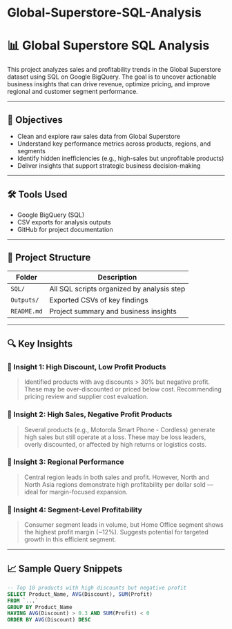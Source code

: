 # Global-Superstore-SQL-Analysis

# 📊 Global Superstore SQL Analysis

This project analyzes sales and profitability trends in the Global Superstore dataset using SQL on Google BigQuery. The goal is to uncover actionable business insights that can drive revenue, optimize pricing, and improve regional and customer segment performance.

---

## 🧠 Objectives

- Clean and explore raw sales data from Global Superstore
- Understand key performance metrics across products, regions, and segments
- Identify hidden inefficiencies (e.g., high-sales but unprofitable products)
- Deliver insights that support strategic business decision-making

---

## 🛠️ Tools Used

- Google BigQuery (SQL)
- CSV exports for analysis outputs
- GitHub for project documentation

---

## 📂 Project Structure

| Folder        | Description                               |
|---------------|-------------------------------------------|
| `SQL/`        | All SQL scripts organized by analysis step|
| `Outputs/`    | Exported CSVs of key findings             |
| `README.md`   | Project summary and business insights     |

---

## 🔍 Key Insights

### 🔹 Insight 1: High Discount, Low Profit Products
> Identified products with avg discounts > 30% but negative profit. These may be over-discounted or priced below cost. Recommending pricing review and supplier cost evaluation.

### 🔹 Insight 2: High Sales, Negative Profit Products
> Several products (e.g., Motorola Smart Phone - Cordless) generate high sales but still operate at a loss. These may be loss leaders, overly discounted, or affected by high returns or logistics costs.

### 🔹 Insight 3: Regional Performance
> Central region leads in both sales and profit. However, North and North Asia regions demonstrate high profitability per dollar sold — ideal for margin-focused expansion.

### 🔹 Insight 4: Segment-Level Profitability
> Consumer segment leads in volume, but Home Office segment shows the highest profit margin (~12%). Suggests potential for targeted growth in this efficient segment.

---

## 📈 Sample Query Snippets

```sql
-- Top 10 products with high discounts but negative profit
SELECT Product_Name, AVG(Discount), SUM(Profit)
FROM `...`
GROUP BY Product_Name
HAVING AVG(Discount) > 0.3 AND SUM(Profit) < 0
ORDER BY AVG(Discount) DESC
